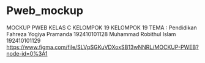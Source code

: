 # Pweb_mockup
MOCKUP PWEB KELAS C KELOMPOK 19
KELOMPOK 19
TEMA : Pendidikan
Fahreza Yogiya Pramanda 192410101128
Muhammad Robithul Islam 192410101129
https://www.figma.com/file/SLVpSGKuVDXoxSB13wNNRL/MOCKUP-PWEB?node-id=0%3A1
